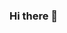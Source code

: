 ### Hi there 👋

<!--
**hiimneil/hiimneil** is a ✨ _special_ ✨ repository because its `README.md` (this file) appears on your GitHub profile.

- 🔭 I’m currently working in iCabbi as a QA Engineer in Dublin
- 🌱 I’m currently reading / learning: "Learn Python the hard Way".
- 📫 How to reach me: https://www.linkedin.com/in/hiimneil/

This page will be a work in progress and I will be updating it shortly.
-->

